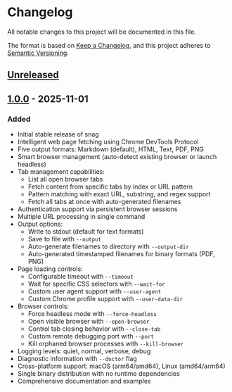 # Changelog

All notable changes to this project will be documented in this file.

The format is based on [Keep a Changelog](https://keepachangelog.com/en/1.1.0/),
and this project adheres to [Semantic Versioning](https://semver.org/spec/v2.0.0.html).

## [Unreleased]

## [1.0.0] - 2025-11-01

### Added

- Initial stable release of snag
- Intelligent web page fetching using Chrome DevTools Protocol
- Five output formats: Markdown (default), HTML, Text, PDF, PNG
- Smart browser management (auto-detect existing browser or launch headless)
- Tab management capabilities:
  - List all open browser tabs
  - Fetch content from specific tabs by index or URL pattern
  - Pattern matching with exact URL, substring, and regex support
  - Fetch all tabs at once with auto-generated filenames
- Authentication support via persistent browser sessions
- Multiple URL processing in single command
- Output options:
  - Write to stdout (default for text formats)
  - Save to file with `--output`
  - Auto-generate filenames to directory with `--output-dir`
  - Auto-generated timestamped filenames for binary formats (PDF, PNG)
- Page loading controls:
  - Configurable timeout with `--timeout`
  - Wait for specific CSS selectors with `--wait-for`
  - Custom user agent support with `--user-agent`
  - Custom Chrome profile support with `--user-data-dir`
- Browser controls:
  - Force headless mode with `--force-headless`
  - Open visible browser with `--open-browser`
  - Control tab closing behavior with `--close-tab`
  - Custom remote debugging port with `--port`
  - Kill orphaned browser processes with `--kill-browser`
- Logging levels: quiet, normal, verbose, debug
- Diagnostic information with `--doctor` flag
- Cross-platform support: macOS (arm64/amd64), Linux (amd64/arm64)
- Single binary distribution with no runtime dependencies
- Comprehensive documentation and examples

[unreleased]: https://github.com/grantcarthew/snag/compare/v1.0.0...HEAD
[1.0.0]: https://github.com/grantcarthew/snag/releases/tag/v1.0.0
